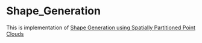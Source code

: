 # Shape_Generation
This is implementation of [Shape Generation using Spatially Partitioned Point Clouds](https://arxiv.org/abs/1707.06267)
